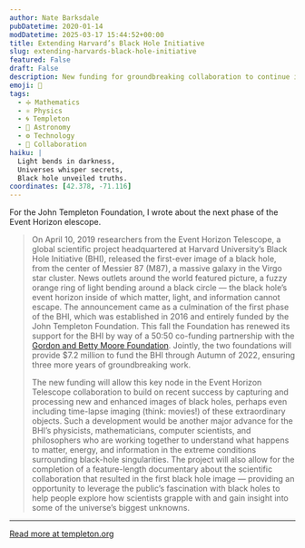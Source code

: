 ```yaml
---
author: Nate Barksdale
pubDatetime: 2020-01-14
modDatetime: 2025-03-17 15:44:52+00:00
title: Extending Harvard’s Black Hole Initiative
slug: extending-harvards-black-hole-initiative
featured: False
draft: False
description: New funding for groundbreaking collaboration to continue investigating some of the biggest questions in physics and cosmology
emoji: 🔭
tags:
  - ➗ Mathematics
  - ⚛️ Physics
  - 🌀 Templeton
  - 🌌 Astronomy
  - ⚙️ Technology
  - 🤝 Collaboration
haiku: |
  Light bends in darkness,  
  Universes whisper secrets,  
  Black hole unveiled truths.
coordinates: [42.378, -71.116]
---
```


For the John Templeton Foundation, I wrote about the next phase of the Event Horizon elescope.

> On April 10, 2019 researchers from the Event Horizon Telescope, a global scientific project headquartered at Harvard University’s Black Hole Initiative (BHI), released the first-ever image of a black hole, from the center of Messier 87 (M87), a massive galaxy in the Virgo star cluster. News outlets around the world featured picture, a fuzzy orange ring of light bending around a black circle — the black hole’s event horizon inside of which matter, light, and information cannot escape. The announcement came as a culmination of the first phase of the BHI, which was established in 2016 and entirely funded by the John Templeton Foundation. This fall the Foundation has renewed its support for the BHI by way of a 50:50 co-funding partnership with the [Gordon and Betty Moore Foundation](https://www.moore.org). Jointly, the two foundations will provide $7.2 million to fund the BHI through Autumn of 2022, ensuring three more years of groundbreaking work.
>
> The new funding will allow this key node in the Event Horizon Telescope collaboration to build on recent success by capturing and processing new and enhanced images of black holes, perhaps even including time-lapse imaging (think: movies!) of these extraordinary objects. Such a development would be another major advance for the BHI’s physicists, mathematicians, computer scientists, and philosophers who are working together to understand what happens to matter, energy, and information in the extreme conditions surrounding black-hole singularities. The project will also allow for the completion of a feature-length documentary about the scientific collaboration that resulted in the first black hole image — providing an opportunity to leverage the public’s fascination with black holes to help people explore how scientists grapple with and gain insight into some of the universe’s biggest unknowns.

---

[Read more at templeton.org](https://www.templeton.org/news/beyond-the-first-glimpse-extending-harvards-black-hole-initiative)

